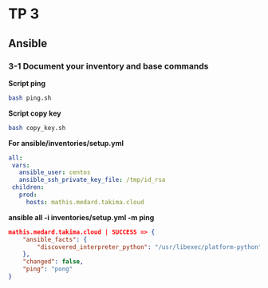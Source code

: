 # TP 3

## Ansible

### 3-1 Document your inventory and base commands

**Script ping**
```bash
bash ping.sh
```

**Script copy key**
```bash
bash copy_key.sh
```


**For ansible/inventories/setup.yml**

```yaml
all:
 vars:
   ansible_user: centos
   ansible_ssh_private_key_file: /tmp/id_rsa
 children:
   prod:
     hosts: mathis.medard.takima.cloud
```

**ansible all -i inventories/setup.yml -m ping**

```json
mathis.medard.takima.cloud | SUCCESS => {
    "ansible_facts": {
        "discovered_interpreter_python": "/usr/libexec/platform-python"
    },
    "changed": false,
    "ping": "pong"
}
```

